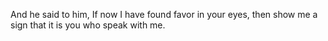 And he said to him, If now I have found favor in your eyes, then show me a sign that it is you who speak with me.
